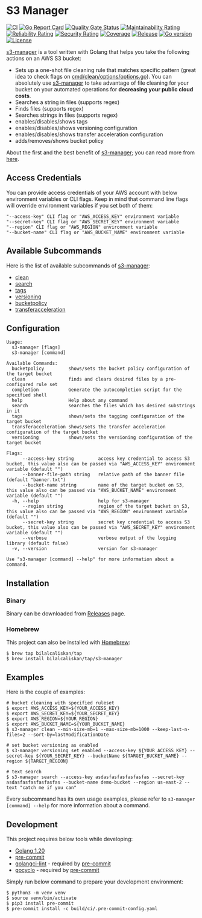 # S3 Manager
[![CI](https://github.com/bilalcaliskan/s3-manager/workflows/CI/badge.svg?event=push)](https://github.com/bilalcaliskan/s3-manager/actions?query=workflow%3ACI)
[![Go Report Card](https://goreportcard.com/badge/github.com/bilalcaliskan/s3-manager)](https://goreportcard.com/report/github.com/bilalcaliskan/s3-manager)
[![Quality Gate Status](https://sonarcloud.io/api/project_badges/measure?project=bilalcaliskan_s3-manager&metric=alert_status)](https://sonarcloud.io/summary/new_code?id=bilalcaliskan_s3-manager)
[![Maintainability Rating](https://sonarcloud.io/api/project_badges/measure?project=bilalcaliskan_s3-manager&metric=sqale_rating)](https://sonarcloud.io/summary/new_code?id=bilalcaliskan_s3-manager)
[![Reliability Rating](https://sonarcloud.io/api/project_badges/measure?project=bilalcaliskan_s3-manager&metric=reliability_rating)](https://sonarcloud.io/summary/new_code?id=bilalcaliskan_s3-manager)
[![Security Rating](https://sonarcloud.io/api/project_badges/measure?project=bilalcaliskan_s3-manager&metric=security_rating)](https://sonarcloud.io/summary/new_code?id=bilalcaliskan_s3-manager)
[![Coverage](https://sonarcloud.io/api/project_badges/measure?project=bilalcaliskan_s3-manager&metric=coverage)](https://sonarcloud.io/summary/new_code?id=bilalcaliskan_s3-manager)
[![Release](https://img.shields.io/github/release/bilalcaliskan/s3-manager.svg)](https://github.com/bilalcaliskan/s3-manager/releases/latest)
[![Go version](https://img.shields.io/github/go-mod/go-version/bilalcaliskan/s3-manager)](https://github.com/bilalcaliskan/s3-manager)
[![License](https://img.shields.io/badge/License-Apache%202.0-blue.svg)](https://opensource.org/licenses/Apache-2.0)

[s3-manager](https://github.com/bilalcaliskan/s3-manager) is a tool written with Golang that helps you take the following actions on an AWS S3 bucket:
- Sets up a one-shot file cleaning rule that matches specific pattern (great idea to check flags on [cmd/clean/options/options.go](cmd/clean/options/options.go)).
  You can absolutely use [s3-manager](https://github.com/bilalcaliskan/s3-manager) to take advantage of file cleaning for your bucket on your automated operations for **decreasing your public cloud costs**.
- Searches a string in files (supports regex)
- Finds files (supports regex)
- Searches strings in files (supports regex)
- enables/disables/shows tags
- enables/disables/shows versioning configuration
- enables/disables/shows transfer acceleration configuration
- adds/removes/shows bucket policy

About the first and the best benefit of [s3-manager](https://github.com/bilalcaliskan/s3-manager); you can read more from [here](https://aws.amazon.com/s3/pricing/).

## Access Credentials

You can provide access credentials of your AWS account with below environment variables or CLI flags. Keep in mind that command line flags
will override environment variables if you set both of them:
```
"--access-key" CLI flag or "AWS_ACCESS_KEY" environment variable
"--secret-key" CLI flag or "AWS_SECRET_KEY" environment variable
"--region" CLI flag or "AWS_REGION" environment variable
"--bucket-name" CLI flag or "AWS_BUCKET_NAME" environment variable
```

## Available Subcommands
Here is the list of available subcommands of [s3-manager](https://github.com/bilalcaliskan/s3-manager):

- [clean](cmd/clean)
- [search](cmd/search)
- [tags](cmd/tags)
- [versioning](cmd/versioning)
- [bucketpolicy](cmd/bucketpolicy)
- [transferacceleration](cmd/transferacceleration)

## Configuration
```
Usage:
  s3-manager [flags]
  s3-manager [command]

Available Commands:
  bucketpolicy         shows/sets the bucket policy configuration of the target bucket
  clean                finds and clears desired files by a pre-configured rule set
  completion           Generate the autocompletion script for the specified shell
  help                 Help about any command
  search               searches the files which has desired substrings in it
  tags                 shows/sets the tagging configuration of the target bucket
  transferacceleration shows/sets the transfer acceleration configuration of the target bucket
  versioning           shows/sets the versioning configuration of the target bucket

Flags:
      --access-key string         access key credential to access S3 bucket, this value also can be passed via "AWS_ACCESS_KEY" environment variable (default "")
      --banner-file-path string   relative path of the banner file (default "banner.txt")
      --bucket-name string        name of the target bucket on S3, this value also can be passed via "AWS_BUCKET_NAME" environment variable (default "")
  -h, --help                      help for s3-manager
      --region string             region of the target bucket on S3, this value also can be passed via "AWS_REGION" environment variable (default "")
      --secret-key string         secret key credential to access S3 bucket, this value also can be passed via "AWS_SECRET_KEY" environment variable (default "")
      --verbose                   verbose output of the logging library (default false)
  -v, --version                   version for s3-manager

Use "s3-manager [command] --help" for more information about a command.
```

## Installation
### Binary
Binary can be downloaded from [Releases](https://github.com/bilalcaliskan/s3-manager/releases) page.

### Homebrew
This project can also be installed with [Homebrew](https://brew.sh/):
```shell
$ brew tap bilalcaliskan/tap
$ brew install bilalcaliskan/tap/s3-manager
```

## Examples
Here is the couple of examples:
```shell
# bucket cleaning with specified ruleset
$ export AWS_ACCESS_KEY=${YOUR_ACCESS_KEY}
$ export AWS_SECRET_KEY=${YOUR_SECRET_KEY}
$ export AWS_REGION=${YOUR_REGION}
$ export AWS_BUCKET_NAME=${YOUR_BUCKET_NAME}
$ s3-manager clean --min-size-mb=1 --max-size-mb=1000 --keep-last-n-files=2 --sort-by=lastModificationDate

# set bucket versioning as enabled
$ s3-manager versioning set enabled --access-key ${YOUR_ACCESS_KEY} --secret-key ${YOUR_SECRET_KEY} --bucketName ${TARGET_BUCKET_NAME} --region ${TARGET_REGION}

# text search
$ s3-manager search --access-key asdasfasfasfasfasfas --secret-key asdasfasfasfasfasfas --bucket-name demo-bucket --region us-east-2 --text "catch me if you can"
```

Every subcommand has its own usage examples, please refer to `s3-manager [command] --help` for more information about a command.

## Development
This project requires below tools while developing:
- [Golang 1.20](https://golang.org/doc/go1.20)
- [pre-commit](https://pre-commit.com/)
- [golangci-lint](https://golangci-lint.run/usage/install/) - required by [pre-commit](https://pre-commit.com/)
- [gocyclo](https://github.com/fzipp/gocyclo) - required by [pre-commit](https://pre-commit.com/)

Simply run below command to prepare your development environment:
```shell
$ python3 -m venv venv
$ source venv/bin/activate
$ pip3 install pre-commit
$ pre-commit install -c build/ci/.pre-commit-config.yaml
```
